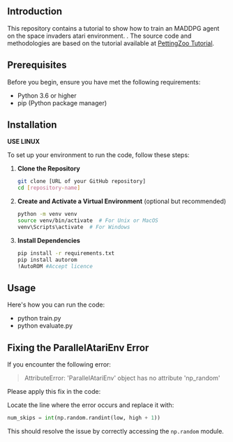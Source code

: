 

## Introduction
This repository contains a tutorial to show how to train an MADDPG agent on the space invaders atari environment.
. The source code and methodologies are based on the tutorial available at [PettingZoo Tutorial](https://pettingzoo.farama.org/main/tutorials/agilerl/MADDPG/).

## Prerequisites
Before you begin, ensure you have met the following requirements:
- Python 3.6 or higher
- pip (Python package manager)

## Installation
**USE LINUX**

To set up your environment to run the code, follow these steps:

1. **Clone the Repository**
   ```bash
   git clone [URL of your GitHub repository]
   cd [repository-name]
   ```

2. **Create and Activate a Virtual Environment** (optional but recommended)
   ```bash
   python -m venv venv
   source venv/bin/activate  # For Unix or MacOS
   venv\Scripts\activate  # For Windows
   ```

3. **Install Dependencies**
   ```bash
   pip install -r requirements.txt
   pip install autorom
   !AutoROM #Accept licence 
   ```

## Usage
Here's how you can run the code:
- python train.py
- python evaluate.py

## Fixing the ParallelAtariEnv Error
If you encounter the following error:

> AttributeError: 'ParallelAtariEnv' object has no attribute 'np_random'

Please apply this fix in the code:

Locate the line where the error occurs and replace it with:

```python
num_skips = int(np.random.randint(low, high + 1))
```

This should resolve the issue by correctly accessing the `np.random` module.

